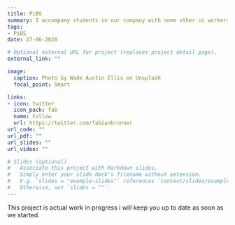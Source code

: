 ```yaml
---
title: PiBS
summary: I accompany students in our company with some other co workers
tags:
- PiBS
date: 27-06-2020

# Optional external URL for project (replaces project detail page).
external_link: ""

image:
  caption: Photo by Wade Austin Ellis on Unsplash
  focal_point: Smart

links:
- icon: twitter
  icon_pack: fab
  name: Follow
  url: https://twitter.com/fabianbrunner
url_code: ""
url_pdf: ""
url_slides: ""
url_video: ""

# Slides (optional).
#   Associate this project with Markdown slides.
#   Simply enter your slide deck's filename without extension.
#   E.g. `slides = "example-slides"` references `content/slides/example-slides.md`.
#   Otherwise, set `slides = ""`.
---
```


This project is actual work in progress i will keep you up to date as soon as we started.
